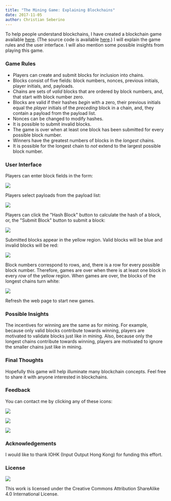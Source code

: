 ```yaml
---
title: "The Mining Game: Explaining Blockchains"
date: 2017-11-05
author: Christian Seberino
---
```


To help people understand blockchains, I have created a blockchain game
available [here](http://mininggame.pythonanywhere.com/). (The source code is
available [here](https://bitbucket.org/seberino/mining_game).) I will explain
the game rules and the user interface. I will also mention some possible
insights from playing this game.

### Game Rules

* Players can create and submit blocks for inclusion into chains.
* Blocks consist of five fields: block numbers, nonces, previous initials, player
initials, and, payloads.
* Chains are sets of *valid* blocks that are ordered by block numbers, and, that
start with block number zero.
* Blocks are valid if their hashes *begin* with a zero, their previous initials
equal the *player* initials of the *preceding* block in a chain, and, they
contain a payload from the payload list.
* Nonces can be changed to modify hashes.
* It is possible to submit invalid blocks.
* The game is over when at least one block has been submitted for every possible
block number.
* Winners have the greatest numbers of blocks in the *longest* chains.
* It is possible for the longest chain to *not* extend to the largest possible
block number.

### User Interface

Players can enter block fields in the form:

![](https://cdn-images-1.medium.com/max/800/1*eJJfLId2umW5jY2LQnYUnQ.png)

Players select payloads from the payload list:

![](https://cdn-images-1.medium.com/max/800/1*VB2HFw5Hefqc9bznkVzt8w.png)

Players can click the "Hash Block" button to calculate the hash of a block, or,
the "Submit Block" button to submit a block:

![](https://cdn-images-1.medium.com/max/800/1*hylABG2F9EASeHMXC24jsQ.png)

Submitted blocks appear in the yellow region. Valid blocks will be blue and
invalid blocks will be red:

![](https://cdn-images-1.medium.com/max/800/1*kEAepWFfqATH89WTGnJW5g.png)

Block numbers correspond to rows, and, there is a row for every possible block
number. Therefore, games are over when there is at least one block in every
*row* of the yellow region. When games are over, the blocks of the longest
chains turn white:

![](https://cdn-images-1.medium.com/max/800/1*FaeAmcvkJ4cTInOdyOAHyA.png)

Refresh the web page to start new games.

### Possible Insights

The incentives for winning are the same as for mining. For example, because only
valid blocks contribute towards winning, players are motivated to validate
blocks just like in mining. Also, because only the longest chains contribute
towards winning, players are motivated to ignore the smaller chains just like in
mining.

### Final Thoughts

Hopefully this game will help illuminate many blockchain concepts. Feel free to
share it with anyone interested in blockchains.

### Feedback

You can contact me by clicking any of these icons:

![](https://cdn-images-1.medium.com/max/800/0*eoFC6QOWZ--bCngK.png)

![](https://cdn-images-1.medium.com/max/800/0*i3CwTFEKUnKYHMf0.png)

![](https://cdn-images-1.medium.com/max/800/0*HQj6HSHxE7pkIBjk.png)

### Acknowledgements

I would like to thank IOHK (Input Output Hong Kong) for funding this effort.

### License

![](https://cdn-images-1.medium.com/max/800/0*hocpUZXBcjzNJeQ2.png)

This work is licensed under the Creative Commons Attribution ShareAlike 4.0
International License.
